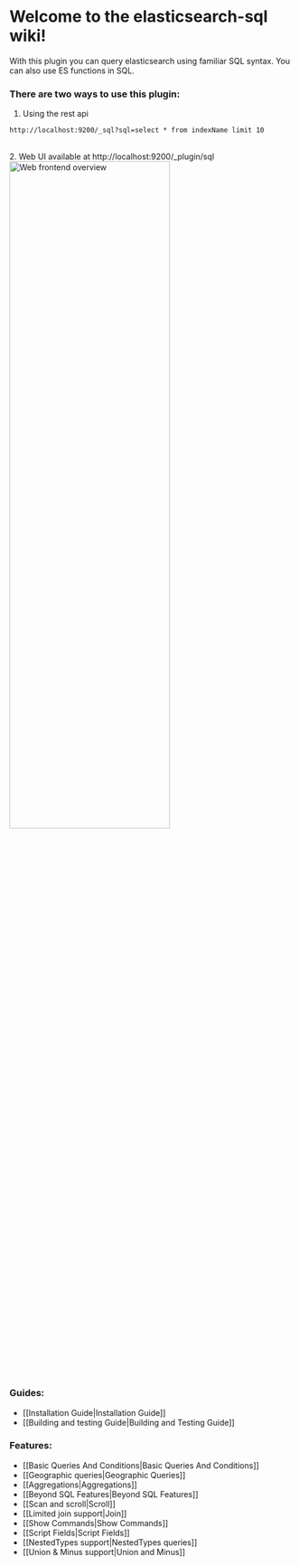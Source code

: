 # Welcome to the elasticsearch-sql wiki!

With this plugin you can query elasticsearch using familiar SQL syntax. 
You can also use ES functions in SQL.

### There are two ways to use this plugin:

1. Using the rest api <br>
 ````
 http://localhost:9200/_sql?sql=select * from indexName limit 10
 ````
<br>
2. Web UI available at http://localhost:9200/_plugin/sql
<br>
<img src="https://cloud.githubusercontent.com/assets/9518816/5555009/ebe4b53c-8c93-11e4-88ad-96d805cc698f.png" alt="Web frontend overview" width ="75%" height = "55%"/>

### Guides:
* [[Installation Guide|Installation Guide]]
* [[Building and testing Guide|Building and Testing Guide]]

### Features:
* [[Basic Queries And Conditions|Basic Queries And Conditions]]
* [[Geographic queries|Geographic Queries]]
* [[Aggregations|Aggregations]]
* [[Beyond SQL Features|Beyond SQL Features]]
* [[Scan and scroll|Scroll]]
* [[Limited join support|Join]]
* [[Show Commands|Show Commands]]
* [[Script Fields|Script Fields]]
* [[NestedTypes support|NestedTypes queries]]
* [[Union & Minus support|Union and Minus]]
